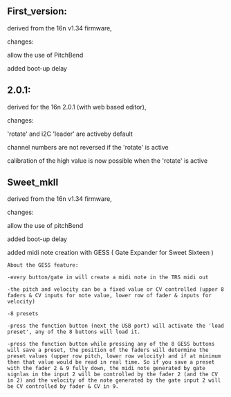 ## First_version:

derived from the 16n v1.34 firmware, 

changes: 

  allow the use of PitchBend
  
  added boot-up delay
 
## 2.0.1: 

derived for the 16n 2.0.1 (with web based editor), 

changes:

  'rotate' and i2C 'leader' are activeby default
  
  channel numbers are not reversed if the 'rotate' is active
  
  calibration of the high value is now possible when the 'rotate' is active

## Sweet_mkII

derived from the 16n v1.34 firmware, 

changes:

  allow the use of pitchBend
  
  added boot-up delay
  
  added midi note creation with GESS ( Gate Expander for Sweet Sixteen )
  
    About the GESS feature:
    
    -every button/gate in will create a midi note in the TRS midi out
    
    -the pitch and velocity can be a fixed value or CV controlled (upper 8 faders & CV inputs for note value, lower row of fader & inputs for velocity)
    
    -8 presets
    
    -press the function button (next the USB port) will activate the 'load preset', any of the 8 buttons will load it.
    
    -press the function button while pressing any of the 8 GESS buttons will save a preset, the position of the faders will determine the preset values (upper row pitch, lower row velocity) and if at minimum then that value would be read in real time. So if you save a preset with the fader 2 & 9 fully down, the midi note generated by gate signlas in the input 2 will be controlled by the fader 2 (and the CV in 2) and the velocity of the note generated by the gate input 2 will be CV controlled by fader & CV in 9.
